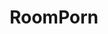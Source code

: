 ---
title: RoomPorn
crosslinks:
- PornOverlords
- youtubefactsbot
- CozyPlaces
- BrasilOnReddit
- AmateurRoomPorn
- youtubot
- u_imguralbumbot
- malelivingspace
- pics
- reddCoin
- ArchitecturePorn
- brutalism
- hometours
- norwayonreddit
- ScandinavianInterior
- AskReddit
- rarepuppers
- titlegore
- SweatyPalms
- urbanplanning
---